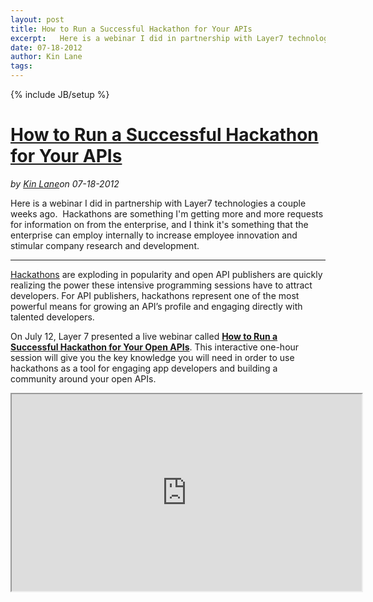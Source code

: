 ---layout: posttitle: How to Run a Successful Hackathon for Your APIsexcerpt:   Here is a webinar I did in partnership with Layer7 technologies a couple weeks ago.  &nbsp;Hackathons are something I'm getting more and more requests for information on from the enterprise, and I think it's something that the enterprise can employ internally to increase employee innovation and stimular company research and development.  Hackathons&nbsp;are exploding in popularity and open API publishers are quickly realizing the power these intensive programming sessions have to attract developers.  For API publishers, hackathons represent one of the most powerful means for growing an API&rsquo;s profile and engaging directly with talented developers.date: 07-18-2012author: Kin Lanetags: ---{% include JB/setup %}<h1 class="title"><a href="#" rel="bookmark" title="How to Run a Successful Hackathon for Your APIs">How to Run a Successful Hackathon for Your APIs</a></h1><i><span class="small">by</span> <a href="https://plus.google.com/106460238807821851374" rel="author">Kin Lane</a><span class="small">on</span> <span class="post-date">07-18-2012</span></i><p></p><p>Here is a webinar I did in partnership with Layer7 technologies a couple weeks ago. &nbsp;Hackathons are something I'm getting more and more requests for information on from the enterprise, and I think it's something that the enterprise can employ internally to increase employee innovation and stimular company research and development.</p>
<p>
<hr />
</p>
<p><a href="http://en.wikipedia.org/wiki/Hackathon" target="_blank">Hackathons</a>&nbsp;are exploding in popularity and open API publishers are quickly realizing the power these intensive programming sessions have to attract developers. For API publishers, hackathons represent one of the most powerful means for growing an API&rsquo;s profile and engaging directly with talented developers.</p>
<p>On July 12, Layer 7 presented a live webinar called&nbsp;<a href="http://www.layer7tech.com/trial/webinar_register.php?leadid=L7KinL" target="_blank"><strong>How to Run a Successful Hackathon for Your Open APIs</strong></a>. This interactive one-hour session will give you the key knowledge you will need in order to use hackathons as a tool for engaging app developers and building a community around your open APIs.</p>
<p><iframe src="http://www.youtube.com/embed/L_9GTIGdl0c" width="560" height="315"></iframe></p>